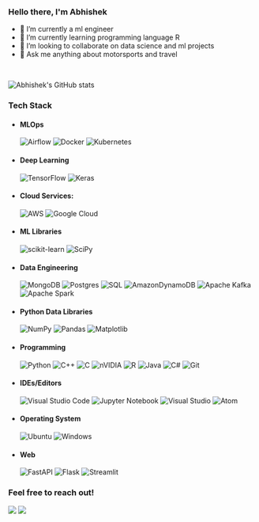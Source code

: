 ### Hello there, I'm Abhishek

<!--
**abhisrn1986/abhisrn1986** is a ✨ _special_ ✨ repository because its `README.md` (this file) appears on your GitHub profile.

Here are some ideas to get you started:
-->

- 🔭 I’m currently a ml engineer
- 🌱 I’m currently learning programming language R
- 👯 I’m looking to collaborate on data science and ml projects
- 💬 Ask me anything about motorsports and travel
<!--
- 🤔 I’m looking for help with ...
- 📫 How to reach me: ...
- 😄 Pronouns: ...
- ⚡ Fun fact: ...
-->
<br />

![Abhishek's GitHub stats](https://github-readme-stats.vercel.app/api?username=abhisrn1986&show_icons=true&theme=tokyonight)

### Tech Stack
* #### MLOps
  ![Airflow](https://img.shields.io/badge/Airflow-017CEE?style=for-the-badge&logo=Apache%20Airflow&logoColor=white)
  ![Docker](https://img.shields.io/badge/docker-%230db7ed.svg?style=for-the-badge&logo=docker&logoColor=white)
  ![Kubernetes](https://img.shields.io/badge/kubernetes-326ce5.svg?&style=for-the-badge&logo=kubernetes&logoColor=white)

* #### Deep Learning
  ![TensorFlow](https://img.shields.io/badge/TensorFlow-%23FF6F00.svg?style=for-the-badge&logo=TensorFlow&logoColor=white)
  ![Keras](https://img.shields.io/badge/Keras-%23D00000.svg?style=for-the-badge&logo=Keras&logoColor=white)
  <!-- ![TensorFlow](https://img.shields.io/badge/TensorFlow-%23FF6F00.svg?style=for-the-badge&logo=TensorFlow&logoColor=white) -->

* #### Cloud Services:
  ![AWS](https://img.shields.io/badge/AWS-%23FF9900.svg?style=for-the-badge&logo=amazon-aws&logoColor=white)
  ![Google Cloud](https://img.shields.io/badge/Google_Cloud-4285F4?style=for-the-badge&logo=google-cloud&logoColor=white)

* #### ML Libraries
  ![scikit-learn](https://img.shields.io/badge/scikit--learn-%23F7931E.svg?style=for-the-badge&logo=scikit-learn&logoColor=white)
  ![SciPy](https://img.shields.io/badge/SciPy-%230C55A5.svg?style=for-the-badge&logo=scipy&logoColor=%white)

* #### Data Engineering
  ![MongoDB](https://img.shields.io/badge/MongoDB-%234ea94b.svg?style=for-the-badge&logo=mongodb&logoColor=white)
  ![Postgres](https://img.shields.io/badge/postgres-%23316192.svg?style=for-the-badge&logo=postgresql&logoColor=white)
  ![SQL](https://img.shields.io/badge/MySQL-005C84?style=for-the-badge&logo=mysql&logoColor=white)
  ![AmazonDynamoDB](https://img.shields.io/badge/Amazon%20DynamoDB-4053D6?style=for-the-badge&logo=Amazon%20DynamoDB&logoColor=white)
  ![Apache Kafka](https://img.shields.io/badge/Apache%20Kafka-000?style=for-the-badge&logo=apachekafka)
  ![Apache Spark](https://img.shields.io/badge/Apache%20Spark-FDEE21?style=flat-square&logo=apachespark&logoColor=black)

* #### Python Data Libraries
  ![NumPy](https://img.shields.io/badge/numpy-%23013243.svg?style=for-the-badge&logo=numpy&logoColor=white)
  ![Pandas](https://img.shields.io/badge/pandas-%23150458.svg?style=for-the-badge&logo=pandas&logoColor=white)
  ![Matplotlib](https://img.shields.io/badge/Plotly-%233F4F75.svg?style=for-the-badge&logo=plotly&logoColor=white)
  <!-- ![Seaborn](https://img.shields.io/badge/Plotly-%233F4F75.svg?style=for-the-badge&logo=plotly&logoColor=white)
  ![Plotly](https://img.shields.io/badge/Plotly-%233F4F75.svg?style=for-the-badge&logo=plotly&logoColor=white) -->

* #### Programming
  ![Python](https://img.shields.io/badge/Python-FFD43B?style=for-the-badge&logo=python&logoColor=blue)
  ![C++](https://img.shields.io/badge/C%2B%2B-00599C?style=for-the-badge&logo=c%2B%2B&logoColor=white)
  ![C](https://img.shields.io/badge/c-%2300599C.svg?style=for-the-badge&logo=c&logoColor=white)
  ![nVIDIA](https://img.shields.io/badge/cuda-000000.svg?style=for-the-badge&logo=nVIDIA&logoColor=green)
  ![R](https://img.shields.io/badge/r-%23276DC3.svg?style=for-the-badge&logo=r&logoColor=white)
  ![Java](https://img.shields.io/badge/Java-ED8B00?style=for-the-badge&logo=java&logoColor=white)
  ![C#](https://img.shields.io/badge/C%23-239120?style=for-the-badge&logo=c-sharp&logoColor=white)
  ![Git](https://img.shields.io/badge/git-%23F05033.svg?style=for-the-badge&logo=git&logoColor=white)

* #### IDEs/Editors
  ![Visual Studio Code](https://img.shields.io/badge/Visual_Studio_Code-0078D4?style=for-the-badge&logo=visual%20studio%20code&logoColor=white)
  ![Jupyter Notebook](https://img.shields.io/badge/jupyter-%23FA0F00.svg?style=for-the-badge&logo=jupyter&logoColor=white)
  ![Visual Studio](https://img.shields.io/badge/Visual%20Studio-5C2D91.svg?style=for-the-badge&logo=visual-studio&logoColor=white)
  ![Atom](https://img.shields.io/badge/Atom-%2366595C.svg?style=for-the-badge&logo=atom&logoColor=white)

* #### Operating System
  ![Ubuntu](https://img.shields.io/badge/Ubuntu-E95420?style=for-the-badge&logo=ubuntu&logoColor=white)
  ![Windows](https://img.shields.io/badge/Windows-0078D6?style=for-the-badge&logo=windows&logoColor=white)

* #### Web
  ![FastAPI](https://img.shields.io/badge/fastapi-109989?style=for-the-badge&logo=FASTAPI&logoColor=white)
  ![Flask](https://img.shields.io/badge/Flask-000000?style=for-the-badge&logo=flask&logoColor=white)
  ![Streamlit](https://img.shields.io/badge/Streamlit-FF4B4B?style=for-the-badge&logo=Streamlit&logoColor=white)
  
  
### Feel free to reach out!

[<img src="https://img.shields.io/badge/LinkedIn-0077B5?style=for-the-badge&logo=linkedin&logoColor=white" />](https://www.linkedin.com/in/abhishek-s/) [<img src="https://img.shields.io/badge/Gmail-D14836?style=for-the-badge&logo=gmail&logoColor=white" />](mailto:abhisrn@gmail.com)
